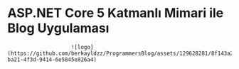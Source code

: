 # ASP.NET Core 5 Katmanlı Mimari ile Blog Uygulaması  
                        ![logo](https://github.com/berkayldzz/ProgrammersBlog/assets/129628281/8f143a2a-ba21-4f3d-9414-6e5845e826a4)


